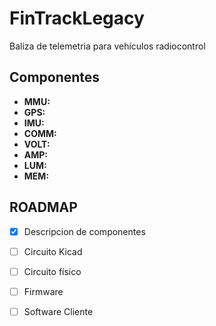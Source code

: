 # FinTrackLegacy
Baliza de telemetria para vehículos radiocontrol

## Componentes
- **MMU:** 
- **GPS:**
- **IMU:**
- **COMM:**
- **VOLT:**
- **AMP:**
- **LUM:**
- **MEM:**


## ROADMAP
- [X] Descripcion de componentes
- [ ] Circuito Kicad
- [ ] Circuito físico
- [ ] Firmware
- [ ] Software Cliente 



